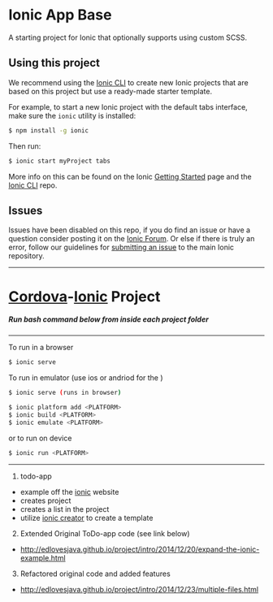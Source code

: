 Ionic App Base
=====================

A starting project for Ionic that optionally supports using custom SCSS.

## Using this project

We recommend using the [Ionic CLI](https://github.com/driftyco/ionic-cli) to create new Ionic projects that are based on this project but use a ready-made starter template.

For example, to start a new Ionic project with the default tabs interface, make sure the `ionic` utility is installed:

```bash
$ npm install -g ionic
```

Then run:

```bash
$ ionic start myProject tabs
```

More info on this can be found on the Ionic [Getting Started](http://ionicframework.com/getting-started) page and the [Ionic CLI](https://github.com/driftyco/ionic-cli) repo.

## Issues
Issues have been disabled on this repo, if you do find an issue or have a question consider posting it on the [Ionic Forum](http://forum.ionicframework.com/).  Or else if there is truly an error, follow our guidelines for [submitting an issue](http://ionicframework.com/submit-issue/) to the main Ionic repository.

---

# [Cordova](https://cordova.apache.org/)-[Ionic](http://ionicframework.com/) Project

##### Run bash command below from inside each project folder
---
To run in a browser
``` bash
$ ionic serve
```
To run in <PLATFORM> emulator (use ios or andriod for the <PLATFORM>)
``` bash
$ ionic serve (runs in browser)

$ ionic platform add <PLATFORM>
$ ionic build <PLATFORM>
$ ionic emulate <PLATFORM>
```
or to run on <PLATFORM> device
``` bash
$ ionic run <PLATFORM>
```
---

1. todo-app
  * example off the [ionic](http://ionicframework.com/getting-started/) website
  * creates project
  * creates a list in the project
  * utilize [ionic creator](http://ionic.io/products/creator) to create a template
2. Extended Original ToDo-app code (see link below)
  * http://edlovesjava.github.io/project/intro/2014/12/20/expand-the-ionic-example.html
3. Refactored original code and added features
  * http://edlovesjava.github.io/project/intro/2014/12/23/multiple-files.html
